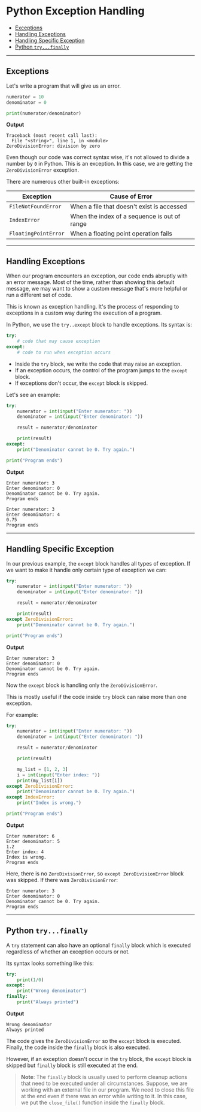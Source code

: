 # Python Exception Handling


- [Exceptions](#exceptions)
- [Handling Exceptions](#handling-exceptions)
- [Handling Specific Exception](#handling-specific-exception)
- [Python `try...finally`](#python-tryfinally)

---

## Exceptions
Let's write a program that will give us an error.

```python
numerator = 10
denominator = 0

print(numerator/denominator)
```

**Output**

```
Traceback (most recent call last):
  File "<string>", line 1, in <module>
ZeroDivisionError: division by zero
```

Even though our code was correct syntax wise, it's not allowed to divide a number by `0` in Python. This is an exception. In this case, we are getting the `ZeroDivisionError` exception.

There are numerous other built-in exceptions:

|Exception|Cause of Error|
|---|---|
|`FileNotFoundError`|When a file that doesn't exist is accessed|
|`IndexError`|When the index of a sequence is out of range|
|`FloatingPointError`|When a floating point operation fails|

---

## Handling Exceptions

When our program encounters an exception, our code ends abruptly with an error message. Most of the time, rather than showing this default message, we may want to show a custom message that's more helpful or run a different set of code.

This is known as exception handling. It's the process of responding to exceptions in a custom way during the execution of a program.

In Python, we use the `try..except` block to handle exceptions. Its syntax is:

```python
try:
    # code that may cause exception
except:
    # code to run when exception occurs
```

- Inside the `try` block, we write the code that may raise an exception.
- If an exception occurs, the control of the program jumps to the `except` block.
- If exceptions don't occur, the `except` block is skipped.

Let's see an example:

```python
try:
    numerator = int(input("Enter numerator: "))
    denominator = int(input("Enter denominator: "))

    result = numerator/denominator

    print(result)
except:
    print("Denominator cannot be 0. Try again.")

print("Program ends")
```

**Output**
```
Enter numerator: 3
Enter denominator: 0
Denominator cannot be 0. Try again.
Program ends
```

```
Enter numerator: 3
Enter denominator: 4
0.75
Program ends
```
---

## Handling Specific Exception

In our previous example, the `except` block handles all types of exception. If we want to make it handle only certain type of exception we can:

```python
try:
    numerator = int(input("Enter numerator: "))
    denominator = int(input("Enter denominator: "))

    result = numerator/denominator

    print(result)
except ZeroDivisionError:
    print("Denominator cannot be 0. Try again.")

print("Program ends")
```

**Output**

```
Enter numerator: 3
Enter denominator: 0
Denominator cannot be 0. Try again.
Program ends
```

Now the `except` block is handling only the `ZeroDivisionError`.

This is mostly useful if the code inside `try` block can raise more than one exception.

For example:

```python
try:
    numerator = int(input("Enter numerator: "))
    denominator = int(input("Enter denominator: "))

    result = numerator/denominator

    print(result)

    my_list = [1, 2, 3]
    i = int(input("Enter index: "))
    print(my_list[i])
except ZeroDivisionError:
    print("Denominator cannot be 0. Try again.")
except IndexError:
    print("Index is wrong.")

print("Program ends")
```

**Output**
```
Enter numerator: 6
Enter denominator: 5
1.2
Enter index: 4
Index is wrong.
Program ends
```
Here, there is no `ZeroDivisionError`, so `except ZeroDivisionError` block was skipped. If there was `ZeroDivisionError`:

```
Enter numerator: 3
Enter denominator: 0
Denominator cannot be 0. Try again.
Program ends
```

---

## Python `try...finally`
A `try` statement can also have an optional `finally` block which is executed regardless of whether an exception occurs or not.

Its syntax looks something like this:

```python
try:
    print(1/0)
except:
    print("Wrong denominator")
finally:
    print("Always printed")
```

**Output**
```
Wrong denominator
Always printed
```

The code gives the `ZeroDivisionError` so the `except` block is executed. Finally, the code inside the `finally` block is also executed.

However, if an exception doesn't occur in the `try` block, the `except` block is skipped but `finally` block is still executed at the end.

>**Note**: The `finally` block is usually used to perform cleanup actions that need to be executed under all circumstances.
>Suppose, we are working with an external file in our program. We need to close this file at the end even if there was an error while writing to it. In this case, we put the `close_file()` function inside the `finally` block.